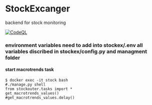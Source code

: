 # StockExcanger
backend for stock monitoring

[![CodeQL](https://github.com/Aioramu/StockExcanger/actions/workflows/codeql.yml/badge.svg?branch=unittests)](https://github.com/Aioramu/StockExcanger/actions/workflows/codeql.yml)
### environment variables need to add into stockex/.env  all variables discribed in stockex/config.py and managment folder

#### start macrotrends task
```
$ docker exec -it stock bash
#./manage.py shell
from stockouter.tasks import *
get_macrotrends_values()
#get_macrotrends_values.delay()
```
